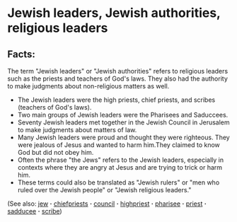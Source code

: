 # Jewish leaders, Jewish authorities, religious leaders #

## Facts: ##

The term "Jewish leaders" or "Jewish authorities" refers to religious leaders such as the priests and teachers of God's laws. They also had the authority to make judgments about non-religious matters as well.

* The Jewish leaders were the high priests, chief priests, and scribes (teachers of God's laws).
* Two main groups of Jewish leaders were the Pharisees and Saduccees.
* Seventy Jewish leaders met together in the Jewish Council in Jerusalem to make judgments about matters of law.
* Many Jewish leaders were proud and thought they were righteous. They were jealous of Jesus and wanted to harm him.They claimed to know God but did not obey him.
* Often the phrase "the Jews" refers to the Jewish leaders, especially in contexts where they are angry at Jesus and are trying to trick or harm him.
* These terms could also be translated as "Jewish rulers" or "men who ruled over the Jewish people" or "Jewish religious leaders."

(See also: [jew](../other/jew.md) **·** [chiefpriests](../other/chiefpriests.md) **·** [council](../other/council.md) **·** [highpriest](../kt/highpriest.md) **·** [pharisee](../other/pharisee.md) **·** [priest](../kt/priest.md) **·** [sadducee](../other/sadducee.md) **·** [scribe](../other/scribe.md))

